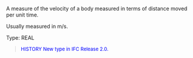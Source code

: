 ﻿A measure of the velocity of a body measured in terms of distance moved per unit time.

Usually measured in m/s.

Type: REAL

> <font size="-1" color="#0000FF">HISTORY New type in IFC Release 2.0.
</font>
